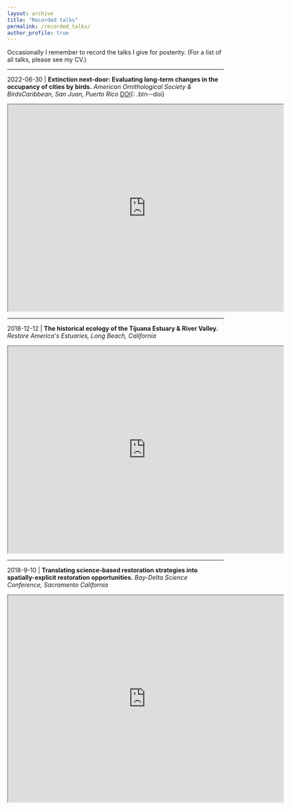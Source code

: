 ```yaml
---
layout: archive
title: "Recorded talks"
permalink: /recorded_talks/
author_profile: true
---
```


Occasionally I remember to record the talks I give for posterity. (For a list of all talks, please see my CV.)

---

2022-06-30 | **Extinction next-door: Evaluating long-term changes in the occupancy of cities by birds.** *American Ornithological Society & BirdsCaribbean, San Juan, Puerto Rico* [DOI]("https://doi.org/10.5281/zenodo.7059491"){: .btn--doi}  
<iframe src="https://drive.google.com/file/d/17wn1oFZ4TNNZkaj2Xmyz39pND1os8C6S/preview" width="640" height="480" allow="autoplay"></iframe>

---

2018-12-12 | **The historical ecology of the Tijuana Estuary & River Valley.** *Restore America's Estuaries, Long Beach, California*  
<iframe src="https://drive.google.com/file/d/1BtJYkuLoWEMlz00dXuVZYOZbtq1_V1-T/preview" width="640" height="480" allow="autoplay"></iframe>  

---

2018-9-10 | **Translating science-based restoration strategies into spatially-explicit restoration opportunities.** *Bay-Delta Science Conference, Sacramento California*  
<iframe src="https://drive.google.com/file/d/1HCjS24jJr5qcf9GeiOAqUkWcEfyXNJ7B/preview" width="640" height="480" allow="autoplay"></iframe>